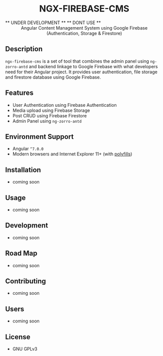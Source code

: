 <h1 align="center">
NGX-FIREBASE-CMS 
</h1>
** UNDER DEVELOPMENT **
** DONT USE **

<div align="center">
Angular Content Management System using Google Firebase (Authentication, Storage &amp; Firestore)
</div>

## Description
`ngx-firebase-cms` is a set of tool that combines the admin panel using `ng-zorro-antd` and backend linkage to Google Firebase with what developers need for their Angular project. It provides user authentication, file storage and firestore database using Google Firebase.

## Features
- User Authentication using Firebase Authentication
- Media upload using Firebase Storage
- Post CRUD using Firebase Firestore
- Admin Panel using `ng-zorro-antd`

## Environment Support
- Angular `^7.0.0`
- Modern browsers and Internet Explorer 11+ (with [polyfills](https://angular.io/guide/browser-support))

## Installation
- coming soon

## Usage
- coming soon

## Development
- coming soon

## Road Map
- coming soon

## Contributing
- coming soon

## Users
- coming soon

## License
- GNU GPLv3
